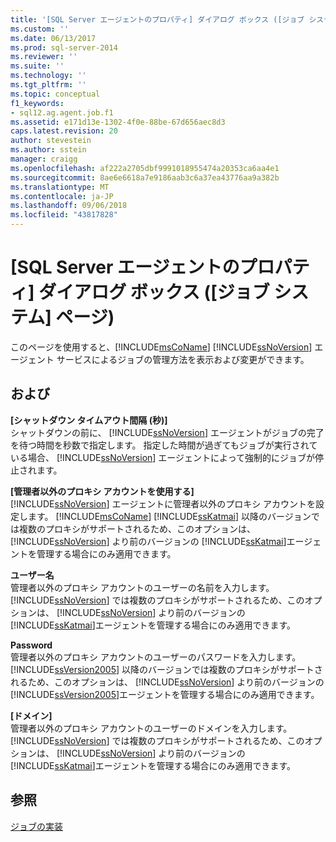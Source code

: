```yaml
---
title: '[SQL Server エージェントのプロパティ] ダイアログ ボックス ([ジョブ システム] ページ) | Microsoft Docs'
ms.custom: ''
ms.date: 06/13/2017
ms.prod: sql-server-2014
ms.reviewer: ''
ms.suite: ''
ms.technology: ''
ms.tgt_pltfrm: ''
ms.topic: conceptual
f1_keywords:
- sql12.ag.agent.job.f1
ms.assetid: e171d13e-1302-4f0e-88be-67d656aec8d3
caps.latest.revision: 20
author: stevestein
ms.author: sstein
manager: craigg
ms.openlocfilehash: af222a2705dbf9991018955474a20353ca6aa4e1
ms.sourcegitcommit: 8ae6e6618a7e9186aab3c6a37ea43776aa9a382b
ms.translationtype: MT
ms.contentlocale: ja-JP
ms.lasthandoff: 09/06/2018
ms.locfileid: "43817828"
---
```

# <a name="sql-server-agent-properties-job-system-page"></a>[SQL Server エージェントのプロパティ] ダイアログ ボックス ([ジョブ システム] ページ)
  このページを使用すると、[!INCLUDE[msCoName](../../includes/msconame-md.md)] [!INCLUDE[ssNoVersion](../../includes/ssnoversion-md.md)] エージェント サービスによるジョブの管理方法を表示および変更ができます。  
  
## <a name="options"></a>および  
 **[シャットダウン タイムアウト間隔 (秒)]**  
 シャットダウンの前に、 [!INCLUDE[ssNoVersion](../../includes/ssnoversion-md.md)] エージェントがジョブの完了を待つ時間を秒数で指定します。 指定した時間が過ぎてもジョブが実行されている場合、 [!INCLUDE[ssNoVersion](../../includes/ssnoversion-md.md)] エージェントによって強制的にジョブが停止されます。  
  
 **[管理者以外のプロキシ アカウントを使用する]**  
 [!INCLUDE[ssNoVersion](../../includes/ssnoversion-md.md)] エージェントに管理者以外のプロキシ アカウントを設定します。 [!INCLUDE[msCoName](../../includes/msconame-md.md)] [!INCLUDE[ssKatmai](../../includes/sskatmai-md.md)] 以降のバージョンでは複数のプロキシがサポートされるため、このオプションは、 [!INCLUDE[ssNoVersion](../../includes/ssnoversion-md.md)] より前のバージョンの [!INCLUDE[ssKatmai](../../includes/sskatmai-md.md)]エージェントを管理する場合にのみ適用できます。  
  
 **ユーザー名**  
 管理者以外のプロキシ アカウントのユーザーの名前を入力します。 [!INCLUDE[ssNoVersion](../../includes/ssnoversion-md.md)] では複数のプロキシがサポートされるため、このオプションは、 [!INCLUDE[ssNoVersion](../../includes/ssnoversion-md.md)] より前のバージョンの [!INCLUDE[ssKatmai](../../includes/sskatmai-md.md)]エージェントを管理する場合にのみ適用できます。  
  
 **Password**  
 管理者以外のプロキシ アカウントのユーザーのパスワードを入力します。 [!INCLUDE[ssVersion2005](../../includes/ssversion2005-md.md)] 以降のバージョンでは複数のプロキシがサポートされるため、このオプションは、 [!INCLUDE[ssNoVersion](../../includes/ssnoversion-md.md)] より前のバージョンの [!INCLUDE[ssVersion2005](../../includes/ssversion2005-md.md)]エージェントを管理する場合にのみ適用できます。  
  
 **[ドメイン]**  
 管理者以外のプロキシ アカウントのユーザーのドメインを入力します。 [!INCLUDE[ssNoVersion](../../includes/ssnoversion-md.md)] では複数のプロキシがサポートされるため、このオプションは、 [!INCLUDE[ssNoVersion](../../includes/ssnoversion-md.md)] より前のバージョンの [!INCLUDE[ssKatmai](../../includes/sskatmai-md.md)]エージェントを管理する場合にのみ適用できます。  
  
## <a name="see-also"></a>参照  
 [ジョブの実装](implement-jobs.md)  
  
  
